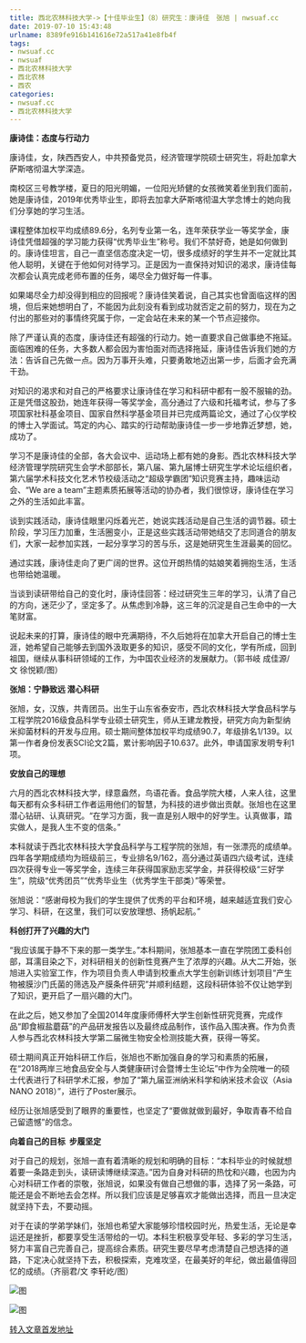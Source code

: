 ```yaml
---
title: 西北农林科技大学->【十佳毕业生】（8）研究生：康诗佳　张旭 | nwsuaf.cc
date: 2019-07-10 15:43:48
urlname: 8389fe916b141616e72a517a41e8fb4f
tags: 
- nwsuaf.cc
- nwsuaf
- 西北农林科技大学
- 西北农林
- 西农
categories:
- nwsuaf.cc
- 西北农林科技大学
---
```



**康诗佳：态度与行动力**

康诗佳，女，陕西西安人，中共预备党员，经济管理学院硕士研究生，将赴加拿大萨斯喀彻温大学深造。

南校区三号教学楼，夏日的阳光明媚，一位阳光矫健的女孩微笑着坐到我们面前，她是康诗佳，2019年优秀毕业生，即将去加拿大萨斯喀彻温大学念博士的她向我们分享她的学习生活。

课程整体加权平均成绩89.6分，名列专业第一名，连年荣获学业一等奖学金，康诗佳凭借超强的学习能力获得“优秀毕业生”称号。我们不禁好奇，她是如何做到的。康诗佳坦言，自己一直坚信态度决定一切，很多成绩好的学生并不一定就比其他人聪明，关键在于他如何对待学习。正是因为一直保持对知识的渴求，康诗佳每次都会认真完成老师布置的任务，竭尽全力做好每一件事。

如果竭尽全力却没得到相应的回报呢？康诗佳笑着说，自己其实也曾面临这样的困境，但后来她想明白了，不能因为此刻没有看到成功就否定之前的努力，现在为之付出的那些对的事情终究属于你，一定会站在未来的某一个节点迎接你。

除了严谨认真的态度，康诗佳还有超强的行动力。她一直要求自己做事绝不拖延。面临困难的任务，大多数人都会因为害怕面对而选择拖延，康诗佳告诉我们她的方法：告诉自己先做一点。因为万事开头难，只要勇敢地迈出第一步，后面才会充满干劲。

对知识的渴求和对自己的严格要求让康诗佳在学习和科研中都有一股不服输的劲。正是凭借这股劲，她连年获得一等奖学金，高分通过了六级和托福考试，参与了多项国家社科基金项目、国家自然科学基金项目并已完成两篇论文，通过了心仪学校的博士入学面试。笃定的内心、踏实的行动帮助康诗佳一步一步地靠近梦想，她，成功了。

学习不是康诗佳的全部，各大会议中、运动场上都有她的身影。西北农林科技大学经济管理学院研究生会学术部部长，第八届、第九届博士研究生学术论坛组织者，第六届学术科技文化艺术节校级活动之“超级学霸团”知识竞赛主持，趣味运动会、“We are a team”主题素质拓展等活动的协办者，我们很惊讶，康诗佳在学习之外的生活如此丰富。

谈到实践活动，康诗佳眼里闪烁着光芒，她说实践活动是自己生活的调节器。硕士阶段，学习压力加重，生活圈变小，正是这些实践活动带她结交了志同道合的朋友们，大家一起参加实践，一起分享学习的苦与乐，这是她研究生生涯最美的回忆。

通过实践，康诗佳走向了更广阔的世界。这位开朗热情的姑娘笑着拥抱生活，生活也带给她温暖。

当谈到读研带给自己的变化时，康诗佳回答：经过研究生三年的学习，认清了自己的方向，迷茫少了，坚定多了。从焦虑到冷静，这三年的沉淀是自己生命中的一大笔财富。

说起未来的打算，康诗佳的眼中充满期待，不久后她将在加拿大开启自己的博士生涯，她希望自己能够去到国外汲取更多的知识，感受不同的文化，学有所成，回到祖国，继续从事科研领域的工作，为中国农业经济的发展献力。（郭书岐 成佳源/文 徐悦颖/图）

**张旭：宁静致远 潜心科研**

张旭，女，汉族，共青团员。出生于山东省泰安市，西北农林科技大学食品科学与工程学院2016级食品科学专业硕士研究生，师从王建龙教授，研究方向为新型纳米抑菌材料的开发与应用。硕士期间整体加权平均成绩90.7，年级排名1/139。以第一作者身份发表SCI论文2篇，累计影响因子10.637。此外，申请国家发明专利1项。

**安放自己的理想**

六月的西北农林科技大学，绿意盎然，鸟语花香。食品学院大楼，人来人往，这里每天都有众多科研工作者运用他们的智慧，为科技的进步做出贡献。张旭也在这里潜心钻研、认真研究。“在学习方面，我一直是别人眼中的好学生。认真做事，踏实做人，是我人生不变的信条。”

本科就读于西北农林科技大学食品科学与工程学院的张旭，有一张漂亮的成绩单。四年各学期成绩均为班级前三，专业排名9/162，高分通过英语四六级考试，连续四次获得专业一等奖学金，连续三年获得国家励志奖学金，并获得校级“三好学生”，院级“优秀团员”“优秀毕业生（优秀学生干部类）”等荣誉。

张旭说：“感谢母校为我们的学生提供了优秀的平台和环境，越来越适宜我们安心学习、科研，在这里，我们可以安放理想、扬帆起航。”

**科创打开了兴趣的大门**

“我应该属于静不下来的那一类学生。”本科期间，张旭基本一直在学院团工委科创部，耳濡目染之下，对科研相关的创新性竞赛产生了浓厚的兴趣。从大二开始，张旭进入实验室工作，作为项目负责人申请到校重点大学生创新训练计划项目“产生物被膜沙门氏菌的筛选及产膜条件研究”并顺利结题，这段科研体验不仅让她学到了知识，更开启了一扇兴趣的大门。

在此之后，她又参加了全国2014年度康师傅杯大学生创新性研究竞赛，完成作品“即食椒盐蘑菇”的产品研发报告以及最终成品制作，该作品入围决赛。作为负责人参与西北农林科技大学第二届微生物安全检测技能大赛，获得一等奖。

硕士期间真正开始科研工作后，张旭也不断加强自身的学习和素质的拓展，在“2018两岸三地食品安全与人类健康研讨会暨博士生论坛”中作为全院唯一的硕士代表进行了科研学术汇报，参加了“第九届亚洲纳米科学和纳米技术会议（Asia NANO 2018）”，进行了Poster展示。

经历让张旭感受到了眼界的重要性，也坚定了“要做就做到最好，争取青春不给自己留遗憾”的信念。

**向着自己的目标  步履坚定**

对于自己的规划，张旭一直有着清晰的规划和明确的目标：“本科毕业的时候就想着要一条路走到头，读研读博继续深造。”因为自身对科研的热忱和兴趣，也因为内心对科研工作者的崇敬，张旭说，如果没有做自己想做的事，选择了另一条路，可能还是会不断地去会怎样。所以我们应该是足够喜欢才能做出选择，而且一旦决定就坚持下去，不要动摇。

对于在读的学弟学妹们，张旭也希望大家能够珍惜校园时光，热爱生活，无论是幸运还是挫折，都要享受生活带给的一切。本科生积极享受年轻、多彩的学习生活，努力丰富自己完善自己，提高综合素质。研究生要尽早考虑清楚自己想选择的道路，下定决心就坚持下去，积极探索，克难攻坚，在最美好的年纪，做出最值得回忆的成绩。（齐丽君/文 李轩屹/图）



![图](https://news.nwsuaf.edu.cn/images/content/2019-07/20190708101750135012.jpg)

![图](https://news.nwsuaf.edu.cn/images/content/2019-07/20190708101739274992.jpg)

[转入文章首发地址](https://news.nwsuaf.edu.cn/xnxw/90795.htm)